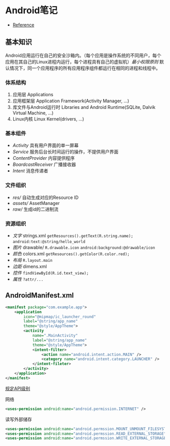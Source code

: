 # Android笔记

- [Reference](https://developer.android.com/reference)

## 基本知识

Android应用运行在自己的安全沙箱内。（每个应用是操作系统的不同用户，每个应用在其自己的Linux进程内运行，每个进程具有自己的虚拟机）*最小权限原则*
默认情况下，同一个应用程序的所有应用程序组件都运行在相同的进程和线程中。

### 体系结构

1. 应用层 Applications
2. 应用框架层 Application Framework(Activity Manager, ...)
3. 库文件与Android运行时 Libraries and Android Runtime(SQLite, Dalvik Virtual Machine, ...)
4. Linux内核 Linux Kernel(drivers, ...)

### 基本组件

- *Activity* 具有用户界面的单一屏幕
- *Service* 服务后台长时间运行的操作，不提供用户界面
- *ContentProvider* 内容提供程序
- *BoardcastReceiver* 广播接收器
- *Intent* 消息传递者

### 文件组织

- *res/* 自动生成对应的Resource ID
- *assets/* AssetManager
- *raw/* 生成id的二进制流

### 资源组织

- *文字* strings.xml `getResources().getText(R.string.name);` `android:text:@string/hello_world`
- *图片* drawable/ `R.drawable.icon` `android:background:@drawable/icon`
- *颜色* colors.xml `getResources().getColor(R.color.red);`
- *布局* `R.layout.main`
- *边距* dimens.xml
- *控件* `findViewById(R.id.text_view);`
- *属性* `?attr/...`

## AndroidManifest.xml

```xml
<manifest package="com.example.app">
    <application
        icon="@mipmap/ic_launcher_round"
        label="@string/app_name"
        theme="@style/AppTheme">
        <activity
            name=".MainActivity"
            label="@string/app_name"
            theme="@style/AppTheme">
            <intent-filter>
                <action name="android.intent.action.MAIN" />
                <category name="android.intent.category.LAUNCHER" />
            </intent-fileter>
        </activity>
    </application>
</manifest>
```

[规定API级别](https://developer.android.com/guide/topics/manifest/uses-sdk-element)

网络

```xml
<uses-permission android:name="android.permission.INTERNET" />
```

读写外部储存

```xml
<uses-permission android:name="android.permssion.MOUNT_UNMOUNT_FILESYSTEMS" />
<uses-permission android:name="android.permssion.READ_EXTERNAL_STORAGE" />
<uses-permission android:name="android.permssion.WRITE_EXTERNAL_STORAGE" />
```
